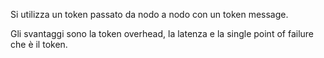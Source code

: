 Si utilizza un token passato da nodo a nodo con un token message.

Gli svantaggi sono la token overhead, la latenza e la single point of failure che è il token.